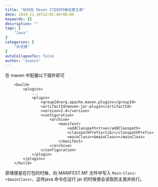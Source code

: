 ```yaml
---
title: "如何在 Maven 打包的时候设置主类"
date: 2019-11-16T22:02:48+08:00
keywords: []
description: ""
tags: [
    "Java"
]
categories: [
    "杂货铺"
]
autoCollapseToc: false
author: "yuanzx"
---
```


在 maven 中配置以下插件即可

```shell
    <build>
        <plugins>
            ...
            <plugin>
                <groupId>org.apache.maven.plugins</groupId>
                <artifactId>maven-jar-plugin</artifactId>
                <version>2.4</version>
                <configuration>
                    <archive>
                        <manifest>
                            <addClasspath>true</addClasspath>
                            <classpathPrefix>lib/</classpathPrefix>
                            <mainClass><$mainClass></mainClass>
                        </manifest>
                    </archive>
                </configuration>
            </plugin>
        </plugins>
    </build>
```

原理便是在打包的时候，向 MANIFEST.MF 文件中写入 `Main-Class: <$mainClass>`，这样java 命令在运行 jar 的时候便会读取到主类并执行。